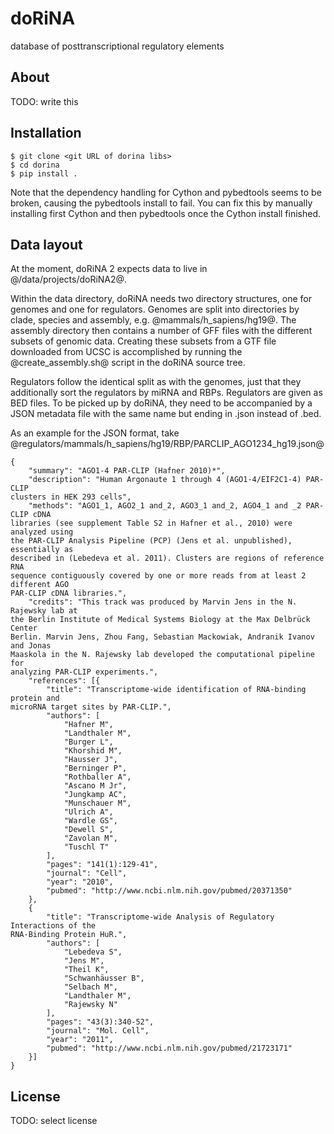 doRiNA
======

database of posttranscriptional regulatory elements

About
-----

TODO: write this

Installation
------------

```
$ git clone <git URL of dorina libs>
$ cd dorina
$ pip install . 
```

Note that the dependency handling for Cython and pybedtools seems to be broken,
causing the pybedtools install to fail. You can fix this by manually installing
first Cython and then pybedtools once the Cython install finished.

Data layout
-----------

At the moment, doRiNA 2 expects data to live in @/data/projects/doRiNA2@.

Within the data directory, doRiNA needs two directory structures, one for
genomes and one for regulators. Genomes are split into directories by clade,
species and assembly, e.g. @mammals/h_sapiens/hg19@. The assembly directory then
contains a number of GFF files with the different subsets of genomic data.
Creating these subsets from a GTF file downloaded from UCSC is accomplished by
running the @create_assembly.sh@ script in the doRiNA source tree.

Regulators follow the identical split as with the genomes, just that they
additionally sort the regulators by miRNA and RBPs. Regulators are given as BED
files. To be picked up by doRiNA, they need to be accompanied by a JSON metadata
file with the same name but ending in .json instead of .bed.

As an example for the JSON format, take
@regulators/mammals/h_sapiens/hg19/RBP/PARCLIP_AGO1234_hg19.json@

```
{
    "summary": "AGO1-4 PAR-CLIP (Hafner 2010)*",
    "description": "Human Argonaute 1 through 4 (AGO1-4/EIF2C1-4) PAR-CLIP
clusters in HEK 293 cells",
    "methods": "AGO1_1, AGO2_1 and_2, AGO3_1 and_2, AGO4_1 and _2 PAR-CLIP cDNA
libraries (see supplement Table S2 in Hafner et al., 2010) were analyzed using
the PAR-CLIP Analysis Pipeline (PCP) (Jens et al. unpublished), essentially as
described in (Lebedeva et al. 2011). Clusters are regions of reference RNA
sequence contiguously covered by one or more reads from at least 2 different AGO
PAR-CLIP cDNA libraries.",
    "credits": "This track was produced by Marvin Jens in the N. Rajewsky lab at
the Berlin Institute of Medical Systems Biology at the Max Delbrück Center
Berlin. Marvin Jens, Zhou Fang, Sebastian Mackowiak, Andranik Ivanov and Jonas
Maaskola in the N. Rajewsky lab developed the computational pipeline for
analyzing PAR-CLIP experiments.",
    "references": [{
        "title": "Transcriptome-wide identification of RNA-binding protein and
microRNA target sites by PAR-CLIP.",
        "authors": [
            "Hafner M",
            "Landthaler M",
            "Burger L",
            "Khorshid M",
            "Hausser J",
            "Berninger P",
            "Rothballer A",
            "Ascano M Jr",
            "Jungkamp AC",
            "Munschauer M",
            "Ulrich A",
            "Wardle GS",
            "Dewell S",
            "Zavolan M",
            "Tuschl T"
        ],
        "pages": "141(1):129-41",
        "journal": "Cell",
        "year": "2010",
        "pubmed": "http://www.ncbi.nlm.nih.gov/pubmed/20371350"
    },
    {
        "title": "Transcriptome-wide Analysis of Regulatory Interactions of the
RNA-Binding Protein HuR.",
        "authors": [
            "Lebedeva S",
            "Jens M",
            "Theil K",
            "Schwanhäusser B",
            "Selbach M",
            "Landthaler M",
            "Rajewsky N"
        ],
        "pages": "43(3):340-52",
        "journal": "Mol. Cell",
        "year": "2011",
        "pubmed": "http://www.ncbi.nlm.nih.gov/pubmed/21723171"
    }]
}
```

License
-------

TODO: select license
